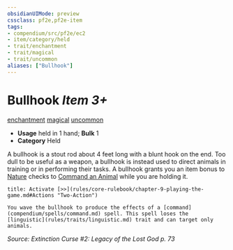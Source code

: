 ```yaml
---
obsidianUIMode: preview
cssclass: pf2e,pf2e-item
tags:
- compendium/src/pf2e/ec2
- item/category/held
- trait/enchantment
- trait/magical
- trait/uncommon
aliases: ["Bullhook"]
---
```

# Bullhook *Item 3+*  
[enchantment](rules/traits/enchantment.md)  [magical](rules/traits/magical.md)  [uncommon](rules/traits/uncommon.md)  

- **Usage** held in 1 hand; **Bulk** 1
- **Category** Held

A bullhook is a stout rod about 4 feet long with a blunt hook on the end. Too dull to be useful as a weapon, a bullhook is instead used to direct animals in training or in performing their tasks. A bullhook grants you an item bonus to [Nature](compendium/skills.md#Nature) checks to [Command an Animal](rules/actions/command-an-animal.md) while you are holding it.

```ad-embed-ability
title: Activate [>>](rules/core-rulebook/chapter-9-playing-the-game.md#Actions "Two-Action")

You wave the bullhook to produce the effects of a [command](compendium/spells/command.md) spell. This spell loses the [linguistic](rules/traits/linguistic.md) trait and can target only animals.
```

*Source: Extinction Curse #2: Legacy of the Lost God p. 73*
